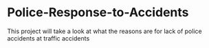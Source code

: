 # Police-Response-to-Accidents
This project will take a look at what the reasons are for lack of police accidents at traffic accidents
